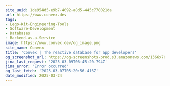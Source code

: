 ```yaml
---
site_uuid: 1de954d5-e9b7-4092-a8d5-445c778021da
url: https://www.convex.dev
tags:
- Lego-Kit-Engineering-Tools
- Software-Development
- Databases
- Backend-as-a-Service
image: https://www.convex.dev/og_image.png
site_name: Convex
title: 'Convex | The reactive database for app developers'
og_screenshot_url: https://og-screenshots-prod.s3.amazonaws.com/1366x768/80/false/ddc1c63c17b11fbe11420a84af89f42c6bd9678fe41dc10c6d93f6a8294fd243.jpeg
jina_last_request: '2025-03-09T06:45:20.794Z'
jina_error: "Error occurred"
og_last_fetch: '2025-03-07T05:20:56.416Z'
date_modified: 2025-03-24
---
```




